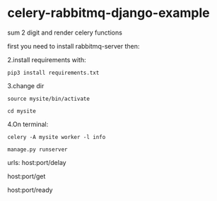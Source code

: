 # celery-rabbitmq-django-example

sum 2 digit and render celery functions

first you need to install rabbitmq-server then:

2.install requirements with:

    pip3 install requirements.txt
    

3.change dir 

    source mysite/bin/activate
    
    cd mysite
    
    
4.On terminal:

    celery -A mysite worker -l info
    
    manage.py runserver
  
  
  urls:
  host:port/delay
  
  host:port/get
  
  host:port/ready

